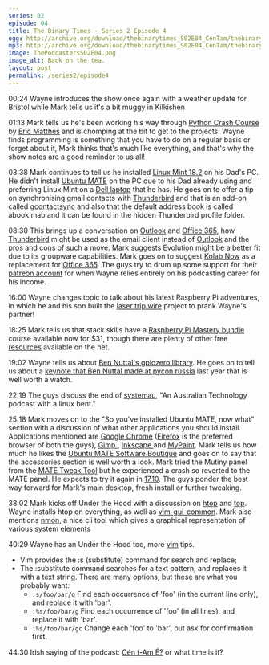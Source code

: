 ```yaml
---
series: 02
episode: 04
title: The Binary Times - Series 2 Episode 4
ogg: http://archive.org/download/thebinarytimes_S02E04_CenTam/thebinarytimes_S02E04_CenTam.ogg
mp3: http://archive.org/download/thebinarytimes_S02E04_CenTam/thebinarytimes_S02E04_CenTam.mp3 
image: ThePodcastersS02E04.png
image_alt: Back on the tea.
layout: post
permalink: /series2/episode4
---
```


00:24 Wayne introduces the show once again with a weather update for Bristol while Mark tells us it's a bit muggy in Kilkishen

01:13 Mark tells us he's been working his way through [Python Crash Course](https://www.nostarch.com/pythoncrashcourse/) by [Eric Matthes](https://github.com/ehmatthes/pcc) and is chomping at the bit to get to the projects. Wayne finds programming is something that you have to do on a regular basis or forget about it, Mark thinks that's much like everything, and that's why the show notes are a good reminder to us all!

03:38 Mark continues to tell us he installed [Linux Mint 18.2](https://linuxmint.com/edition.php?id=237) on his Dad's PC. He didn't install [Ubuntu MATE](https://ubuntumate.org/) on the PC due to his Dad already using and preferring Linux Mint on a [Dell laptop](http://downloads.dell.com/manuals/all-products/esuprt_laptop/esuprt_inspiron_laptop/inspiron-15-3559-laptop_reference%20guide_en-us.pdf) that he has. He goes on to offer a tip on synchronising gmail contacts with [Thunderbird](https://www.mozilla.org/en-US/thunderbird/) and that is an add-on called [gcontactsync](https://addons.mozilla.org/en-US/thunderbird/addon/gcontactsync/) and also that the default address book is called abook.mab and it can be found in the hidden Thunderbird profile folder.

08:30 This brings up a conversation on [Outlook](https://products.office.com/en-US/outlook/email-and-calendar-software-microsoft-outlook) and [Office 365](https://www.office.com/), how [Thunderbird](https://www.mozilla.org/en-US/thunderbird/) might be used as the email client instead of [Outlook](https://www.office.com/) and the pros and cons of such a move. Mark suggests [Evolution](https://wiki.gnome.org/Apps/Evolution/) might be a better fit due to its groupware capabilities. Mark goes on to suggest [Kolab Now](https://kolabnow.com/) as a replacement for [Office 365](https://www.office.com/). The guys try to drum up some support for their [patreon account](https://www.patreon.com/thebinarytimes) for when Wayne relies entirely on his podcasting career for his income.

16:00 Wayne changes topic to talk about his latest Raspberry Pi adventures, in which he and his son built the [laser trip wire](https://www.raspberrypi.org/learning/laser-tripwire/) project to prank Wayne's partner!

18:25 Mark tells us that stack skills have a [Raspberry Pi Mastery bundle](https://stackskills.com/p/the-raspberry-pi-mastery-bundle) course available now for $31, though there are plenty of other free [resources](https://www.raspberrypi.org/resources/) available on the net.

19:02 Wayne tells us about [Ben Nuttal's gpiozero library](http://gpiozero.readthedocs.io/en/stable/recipes.html). He goes on to tell us about a [keynote that Ben Nuttal made at pycon russia](	http://bennuttall.com/pycon-russia-keynote-physical-computing-with-python-and-raspberry-pi/) last year that is well worth a watch.

22:19 The guys discuss the end of [systemau](http://systemau.net.au/), "An Australian Technology podcast with a linux bent."

25:18 Mark moves on to the "So you've installed Ubuntu MATE, now what" section with a discussion of what other applications you should install. Applications mentioned are [Google Chrome](https://www.google.com/chrome/index.html) ([Firefox](https://www.mozilla.org/en-US/firefox/new/) is the preferred browser of both the guys), [Gimp ](https://www.gimp.org/), [Inkscape ](https://inkscape.org/en/) and [MyPaint](http://mypaint.org/). Mark tells us how much he likes the [Ubuntu MATE Software Boutique](https://github.com/ubuntu-mate/software-boutique/) and goes on to say that the accessories section is well worth a look. Mark tried the Mutiny panel from the [MATE Tweak Tool](https://github.com/ubuntu-mate/mate-tweak) but he experienced a crash so reverted to the MATE panel. He expects to try it again in [17.10](https://launchpad.net/ubuntu/+source/ubuntu-mate-settings/17.10.7). The guys ponder the best way forward for Mark's main desktop, fresh install or further tweaking.

38:02 Mark kicks off Under the Hood with a discussion on [htop](http://hisham.hm/htop/) and [top](https://www.tecmint.com/12-top-command-examples-in-linux/). Wayne installs htop on everything, as well as [vim-gui-common](https://packages.ubuntu.com/xenial/vim-gui-common). Mark also mentions [nmon](http://nmon.sourceforge.net/pmwiki.php), a nice cli tool which gives a graphical representation of various system elements

40:29 Wayne has an Under the Hood too, more [vim](http://www.vim.org/) tips.
* Vim provides the :s (substitute) command for search and replace;
* The :substitute command searches for a text pattern, and replaces it with a text string. There are many options, but these are what you probably want:
  * `:s/foo/bar/g` Find each occurrence of 'foo' (in the current line only), and replace it with 'bar'.
  * `:%s/foo/bar/g` Find each occurrence of 'foo' (in all lines), and replace it with 'bar'.
  * `:%s/foo/bar/gc` Change each 'foo' to 'bar', but ask for confirmation first.

44:30 Irish saying of the podcast: [C&eacute;n t-Am &Eacute;?](https://scratch.mit.edu/projects/41815004/) or what time is it?

